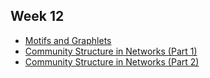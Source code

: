 ## Week 12
* [Motifs and Graphlets](https://youtu.be/-8zmsN_pjLI)
* [Community Structure in Networks (Part 1)](https://youtu.be/P-LLLavu3c4)
* [Community Structure in Networks (Part 2)](https://youtu.be/m44ysMS6ynY)

